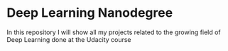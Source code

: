 # Deep Learning Nanodegree
In this repository I will show all my projects related to the growing field of Deep Learning done at the Udacity course
